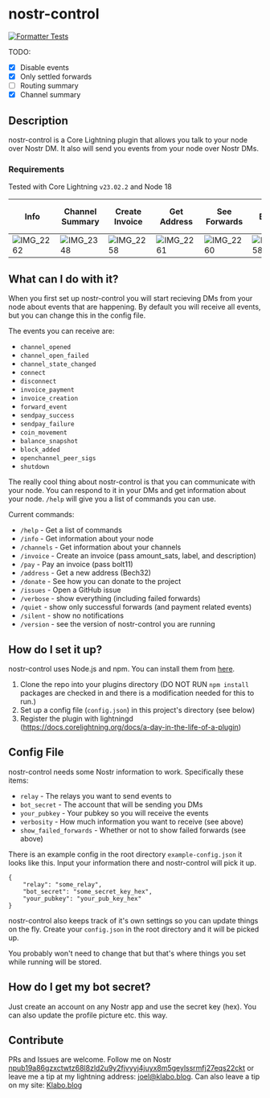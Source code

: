 # nostr-control

[![Formatter Tests](https://github.com/joelklabo/nostr-control/actions/workflows/formatter-tests.yml/badge.svg)](https://github.com/joelklabo/nostr-control/actions/workflows/formatter-tests.yml)

TODO:

- [x] Disable events
- [x] Only settled forwards
- [ ] Routing summary
- [x] Channel summary

## Description

nostr-control is a Core Lightning plugin that allows you talk to your node over Nostr DM. It also will send you events from your node over Nostr DMs.

### Requirements
Tested with Core Lightning `v23.02.2` and Node 18

| Info | Channel Summary| Create Invoice | Get Address | See Forwards | New Blocks (etc.) |
| - | - | - | - | - | - |
|![IMG_2262](https://user-images.githubusercontent.com/264977/234135277-075c3a99-510c-4b39-a643-17421e5af100.PNG)|![IMG_2348](https://github.com/joelklabo/nostr-control/assets/264977/f0cc4c16-2440-40f4-8b1e-1dd7f1619b5d)|![IMG_2258](https://user-images.githubusercontent.com/264977/234135152-7debd1ea-4f73-4d1e-9a07-1f80b3335d8b.PNG) |![IMG_2261](https://user-images.githubusercontent.com/264977/234135150-16d2f2b9-11c5-44e6-ab3f-dd7e61017800.PNG) |![IMG_2260](https://user-images.githubusercontent.com/264977/234135151-65ba672f-0d6d-4050-a55f-2c14c13c3a57.PNG) |![IMG_2258](https://user-images.githubusercontent.com/264977/234135155-51e7810b-f548-4bcc-ac21-e962cf1a331c.PNG) |

## What can I do with it?

When you first set up nostr-control you will start recieving DMs from your node about events that are happening. By default you will receive all events, but you can change this in the config file.

The events you can receive are:

- `channel_opened`
- `channel_open_failed`
- `channel_state_changed`
- `connect`
- `disconnect`
- `invoice_payment`
- `invoice_creation`
- `forward_event`
- `sendpay_success`
- `sendpay_failure`
- `coin_movement`
- `balance_snapshot`
- `block_added`
- `openchannel_peer_sigs`
- `shutdown`

The really cool thing about nostr-control is that you can communicate with your node. You can respond to it in your DMs and get information about your node. `/help` will give you a list of commands you can use.

Current commands:

- `/help` - Get a list of commands
- `/info` - Get information about your node
- `/channels` - Get information about your channels
- `/invoice` - Create an invoice (pass amount_sats, label, and description)
- `/pay` - Pay an invoice (pass bolt11)
- `/address` - Get a new address (Bech32)
- `/donate` - See how you can donate to the project
- `/issues` - Open a GitHub issue
- `/verbose` - show everything (including failed forwards)
- `/quiet` - show only successful forwards (and payment related events)
- `/silent` - show no notifications
- `/version` - see the version of nostr-control you are running

## How do I set it up?

nostr-control uses Node.js and npm. You can install them from [here](https://nodejs.org/en/download/).

1. Clone the repo into your plugins directory (DO NOT RUN `npm install` packages are checked in and there is a modification needed for this to run.)
2. Set up a config file (`config.json`) in this project's directory (see below)
3. Register the plugin with lightningd (https://docs.corelightning.org/docs/a-day-in-the-life-of-a-plugin)

## Config File

nostr-control needs some Nostr information to work. Specifically these items:

- `relay` - The relays you want to send events to
- `bot_secret` - The account that will be sending you DMs
- `your_pubkey` - Your pubkey so you will receive the events
- `verbosity` - How much information you want to receive (see above)
- `show_failed_forwards` - Whether or not to show failed forwards (see above)

There is an example config in the root directory `example-config.json` it looks like this. Input your information there and nostr-control will pick it up.

```javscript
{
	"relay": "some_relay",
	"bot_secret": "some_secret_key_hex",
	"your_pubkey": "your_pub_key_hex"
}
```

nostr-control also keeps track of it's own settings so you can update things on the fly. Create your `config.json` in the root directory and it will be picked up.

You probably won't need to change that but that's where things you set while running will be stored.

## How do I get my bot secret?

Just create an account on any Nostr app and use the secret key (hex). You can also update the profile picture etc. this way.

## Contribute

PRs and Issues are welcome. Follow me on Nostr [npub19a86gzxctwtz68l8zld2u9y2fjvyyj4juyx8m5geylssrmfj27eqs22ckt](https://nostr.directory/p/joelklabo) or leave me a tip at my lightning address: [joel@klabo.blog](lightning:joel@klabo.blog). Can also leave a tip on my site: [Klabo.blog](https://klabo.blog/tip)
